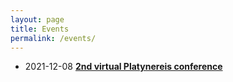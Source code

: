 ```yaml
---
layout: page
title: Events
permalink: /events/
---
```


- 2021-12-08 [**2nd virtual Platynereis conference**](/events/platyconf2021/) <br>

